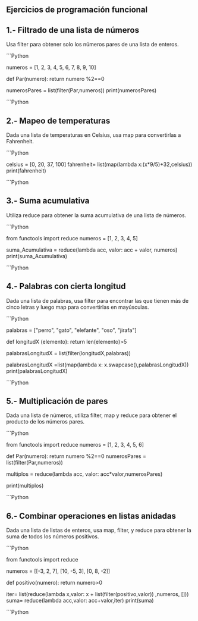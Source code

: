 ## Ejercicios de programación funcional

## 1.- Filtrado de una lista de números
Usa filter para obtener solo los números pares de una lista de enteros.

´´´Python 

numeros = [1, 2, 3, 4, 5, 6, 7, 8, 9, 10]

def Par(numero):
    return numero %2==0

numerosPares = list(filter(Par,numeros))
print(numerosPares)

´´´Python

## 2.- Mapeo de temperaturas
Dada una lista de temperaturas en Celsius, usa map para convertirlas a Fahrenheit.

´´´Python

celsius = [0, 20, 37, 100]
fahrenheit= list(map(lambda x:(x*9/5)+32,celsius))
print(fahrenheit)

´´´Python

## 3.- Suma acumulativa
Utiliza reduce para obtener la suma acumulativa de una lista de números.

´´´Python

from functools import reduce
numeros = [1, 2, 3, 4, 5]

suma_Acumulativa = reduce(lambda acc, valor: acc + valor, numeros)
print(suma_Acumulativa)

´´´Python

## 4.- Palabras con cierta longitud
Dada una lista de palabras, usa filter para encontrar las que tienen más de cinco letras y luego map para convertirlas en mayúsculas.

´´´Python

palabras = ["perro", "gato", "elefante", "oso", "jirafa"]

def longitudX (elemento):
    return  len(elemento)>5

palabrasLongitudX = list(filter(longitudX,palabras))

palabrasLongitudX =list(map(lambda x: x.swapcase(),palabrasLongitudX))
print(palabrasLongitudX)

´´´Python

## 5.- Multiplicación de pares
Dada una lista de números, utiliza filter, map y reduce para obtener el producto de los números pares.

´´´Python

from functools import reduce
numeros = [1, 2, 3, 4, 5, 6]

def Par(numero):
    return numero %2==0
numerosPares = list(filter(Par,numeros))

multiplos = reduce(lambda acc, valor: acc*valor,numerosPares)

print(multiplos)

´´´Python

## 6.- Combinar operaciones en listas anidadas
Dada una lista de listas de enteros, usa map, filter, y reduce para obtener la suma de todos los números positivos.

´´´Python

from functools import reduce

numeros = [[-3, 2, 7], [10, -5, 3], [0, 8, -2]]

def positivo(numero):
    return numero>0

iter= list(reduce(lambda x,valor: x + list(filter(positivo,valor)) ,numeros, []))
suma= reduce(lambda acc,valor: acc+valor,iter)
print(suma)

´´´Python